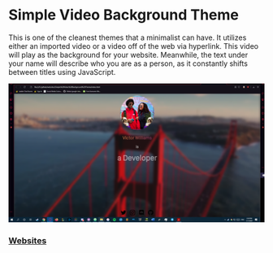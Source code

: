 # Simple Video Background Theme

This is one of the cleanest themes that a minimalist can have.  It utilizes either an imported video or a video off of the web via hyperlink.  This video will play as the background for your website.  Meanwhile, the text under your name will describe who you are as a person, as it constantly shifts between titles using JavaScript.

![website](website.png)

### [Websites](https://github.com/Vaporjawn/websites)
